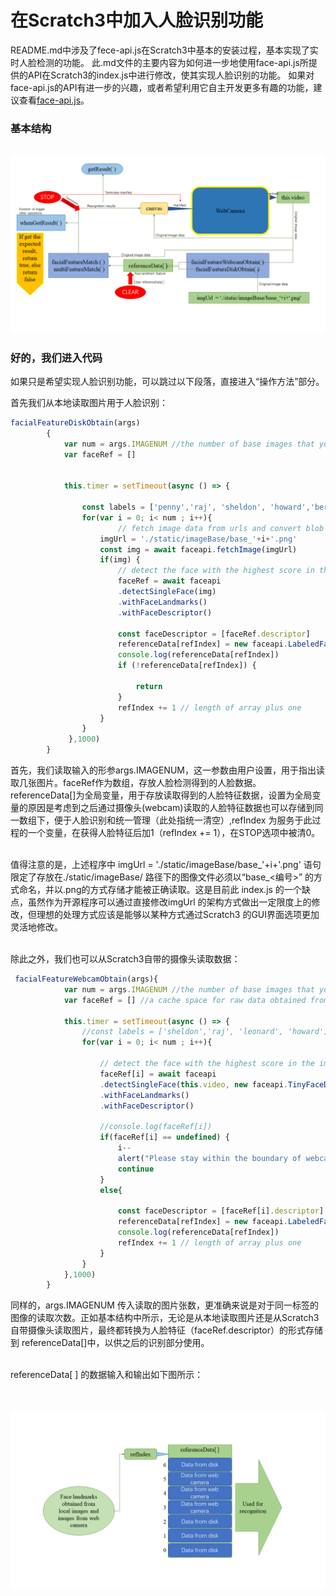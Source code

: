 
在Scratch3中加入人脸识别功能
=================================

README.md中涉及了fece-api.js在Scratch3中基本的安装过程，基本实现了实时人脸检测的功能。
此.md文件的主要内容为如何进一步地使用face-api.js所提供的API在Scratch3的index.js中进行修改，使其实现人脸识别的功能。
如果对face-api.js的API有进一步的兴趣，或者希望利用它自主开发更多有趣的功能，建议查看[face-api.js](https://github.com/justadudewhohacks/face-api.js#high-level-api)。

### 基本结构

&emsp;![image](images/architectureForFaceapi_v1.png)<br>

### 好的，我们进入代码

如果只是希望实现人脸识别功能，可以跳过以下段落，直接进入“操作方法”部分。

首先我们从本地读取图片用于人脸识别：
``` javascript
facialFeatureDiskObtain(args)
        {
            var num = args.IMAGENUM //the number of base images that you want to load
            var faceRef = []
            

            this.timer = setTimeout(async () => {
                
                const labels = ['penny','raj', 'sheldon', 'howard','bernadette']
                for(var i = 0; i< num ; i++){
                        // fetch image data from urls and convert blob to HTMLImage element
                    imgUrl = './static/imageBase/base_'+i+'.png'
                    const img = await faceapi.fetchImage(imgUrl)
                    if(img) {
                        // detect the face with the highest score in the image and compute it's landmarks and face descriptor
                        faceRef = await faceapi
                        .detectSingleFace(img)
                        .withFaceLandmarks()
                        .withFaceDescriptor()
    
                        const faceDescriptor = [faceRef.descriptor]
                        referenceData[refIndex] = new faceapi.LabeledFaceDescriptors(labels[i], faceDescriptor)
                        console.log(referenceData[refIndex])
                        if (!referenceData[refIndex]) {
                            
                            return
                        }
                        refIndex += 1 // length of array plus one
                    }
                }
             },1000)   
        }      
```
首先，我们读取输入的形参args.IMAGENUM，这一参数由用户设置，用于指出读取几张图片。faceRef作为数组，存放人脸检测得到的人脸数据。referenceData[]为全局变量，用于存放读取得到的人脸特征数据，设置为全局变量的原因是考虑到之后通过摄像头(webcam)读取的人脸特征数据也可以存储到同一数组下，便于人脸识别和统一管理（此处指统一清空）,refIndex 为服务于此过程的一个变量，在获得人脸特征后加1（refIndex += 1），在STOP选项中被清0。<br><br>

值得注意的是，上述程序中 imgUrl = './static/imageBase/base_'+i+'.png' 语句限定了存放在./static/imageBase/ 路径下的图像文件必须以“base_<编号>” 的方式命名，并以.png的方式存储才能被正确读取。这是目前此 index.js 的一个缺点，虽然作为开源程序可以通过直接修改imgUrl 的架构方式做出一定限度上的修改，但理想的处理方式应该是能够以某种方式通过Scratch3 的GUI界面选项更加灵活地修改。<br><br>

除此之外，我们也可以从Scratch3自带的摄像头读取数据：
```javascript
 facialFeatureWebcamObtain(args){
            var num = args.IMAGENUM //the number of base images that you want to load
            var faceRef = [] //a cache space for raw data obtained from webcam
            
            this.timer = setTimeout(async () => {
                //const labels = ['sheldon','raj', 'leonard', 'howard']
                for(var i = 0; i< num ; i++){
                        
                    // detect the face with the highest score in the image and compute it's landmarks and face descriptor
                    faceRef[i] = await faceapi
                    .detectSingleFace(this.video, new faceapi.TinyFaceDetectorOptions({ inputSize: 224, scoreThreshold: 0.5 }))
                    .withFaceLandmarks()
                    .withFaceDescriptor()

                    //console.log(faceRef[i])
                    if(faceRef[i] == undefined) { 
                        i-- 
                        alert("Please stay within the boundary of webcam, thanks!")
                        continue
                    }
                    else{

                        const faceDescriptor = [faceRef[i].descriptor]
                        referenceData[refIndex] = new faceapi.LabeledFaceDescriptors(args.NAME,faceDescriptor)
                        console.log(referenceData[refIndex])
                        refIndex += 1 // length of array plus one
                    }
                }
            },1000)   
        }
```
同样的，args.IMAGENUM 传入读取的图片张数，更准确来说是对于同一标签的图像的读取次数。正如基本结构中所示，无论是从本地读取图片还是从Scratch3自带摄像头读取图片，最终都转换为人脸特征（faceRef.descriptor）的形式存储到 referenceData[]中，以供之后的识别部分使用。<br><br>

referenceData[ ] 的数据输入和输出如下图所示：<br><br>

&emsp;![image](images/architectureForFaceapi_v1_s2.png)<br>





